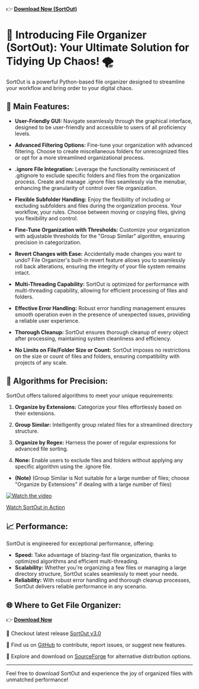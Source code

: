 

👉 **[Download Now (SortOut)](https://github.com/OfficialAshish/SortOut/releases/download/v3.0/SortOut.exe)**

# 🌟 Introducing File Organizer (SortOut): Your Ultimate Solution for Tidying Up Chaos! 🌪️

SortOut is a powerful Python-based file organizer designed to streamline your workflow and bring order to your digital chaos.

## 📁 Main Features:

- **User-Friendly GUI:** Navigate seamlessly through the graphical interface, designed to be user-friendly and accessible to users of all proficiency levels.

- **Advanced Filtering Options:** Fine-tune your organization with advanced filtering. Choose to create miscellaneous folders for unrecognized files or opt for a more streamlined organizational process.

- **.ignore File Integration:** Leverage the functionality reminiscent of .gitignore to exclude specific folders and files from the organization process. Create and manage .ignore files seamlessly via the menubar, enhancing the granularity of control over file organization.

- **Flexible Subfolder Handling:** Enjoy the flexibility of including or excluding subfolders and files during the organization process. Your workflow, your rules. Choose between moving or copying files, giving you flexibility and control.

- **Fine-Tune Organization with Thresholds:** Customize your organization with adjustable thresholds for the "Group Similar" algorithm, ensuring precision in categorization.

- **Revert Changes with Ease:** Accidentally made changes you want to undo? File Organizer's built-in revert feature allows you to seamlessly roll back alterations, ensuring the integrity of your file system remains intact.

- **Multi-Threading Capability:** SortOut is optimized for performance with multi-threading capability, allowing for efficient processing of files and folders.

- **Effective Error Handling:** Robust error handling management ensures smooth operation even in the presence of unexpected issues, providing a reliable user experience.

- **Thorough Cleanup:** SortOut ensures thorough cleanup of every object after processing, maintaining system cleanliness and efficiency.

- **No Limits on File/Folder Size or Count:** SortOut imposes no restrictions on the size or count of files and folders, ensuring compatibility with projects of any scale.

## 📂 Algorithms for Precision:

SortOut offers tailored algorithms to meet your unique requirements:

1. **Organize by Extensions:** Categorize your files effortlessly based on their extensions.

2. **Group Similar:** Intelligently group related files for a streamlined directory structure.

3. **Organize by Regex:** Harness the power of regular expressions for advanced file sorting.

4. **None:** Enable users to exclude files and folders without applying any specific algorithm using the .ignore file.

- **(Note)** (Group Similar is Not suitable for a large number of files; choose "Organize by Extensions" if dealing with a large number of files)

[![Watch the video](https://img.youtube.com/vi/Pg_s4ZZMXcE/hqdefault.jpg)](https://youtu.be/Pg_s4ZZMXcE)

[Watch SortOut in Action](https://www.youtube.com/watch?v=GnJ1nu9HKvw)

## 📈 Performance:

SortOut is engineered for exceptional performance, offering:

- **Speed:** Take advantage of blazing-fast file organization, thanks to optimized algorithms and efficient multi-threading.
- **Scalability:** Whether you're organizing a few files or managing a large directory structure, SortOut scales seamlessly to meet your needs.
- **Reliability:** With robust error handling and thorough cleanup processes, SortOut delivers reliable performance in any scenario.



## 🌐 Where to Get File Organizer:

👉 **[Download Now](https://github.com/OfficialAshish/SortOut/releases/download/v3.0/SortOut.exe)**

🔗 Checkout latest release [SortOut v3.0](https://github.com/OfficialAshish/SortOut/releases/tag/v3.0)  

🔗 Find us on [GitHub](https://github.com/OfficialAshish/SortOut) to contribute, report issues, or suggest new features.

🔗 Explore and download on [SourceForge](https://sourceforge.net/projects/sortout/files/latest/download) for alternative distribution options.

---

Feel free to download SortOut and experience the joy of organized files with unmatched performance!
